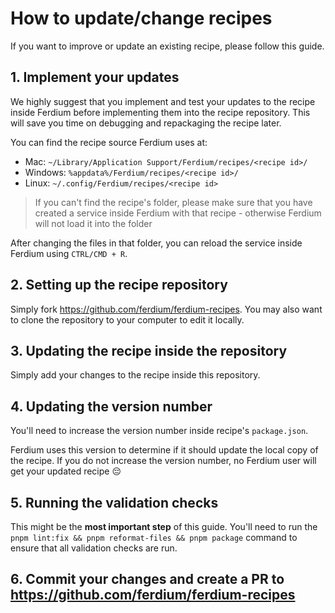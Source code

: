 # How to update/change recipes

If you want to improve or update an existing recipe, please follow this guide.

## 1. Implement your updates

We highly suggest that you implement and test your updates to the recipe inside Ferdium before implementing them into the recipe repository. This will save you time on debugging and repackaging the recipe later.

You can find the recipe source Ferdium uses at:
  * Mac: `~/Library/Application Support/Ferdium/recipes/<recipe id>/`
  * Windows: `%appdata%/Ferdium/recipes/<recipe id>/`
  * Linux: `~/.config/Ferdium/recipes/<recipe id>`

> If you can't find the recipe's folder, please make sure that you have created a service inside Ferdium with that recipe - otherwise Ferdium will not load it into the folder

After changing the files in that folder, you can reload the service inside Ferdium using `CTRL/CMD + R`.

## 2. Setting up the recipe repository

Simply fork https://github.com/ferdium/ferdium-recipes. You may also want to clone the repository to your computer to edit it locally.

## 3. Updating the recipe inside the repository

Simply add your changes to the recipe inside this repository.

## 4. Updating the version number

You'll need to increase the version number inside recipe's `package.json`.

Ferdium uses this version to determine if it should update the local copy of the recipe. If you do not increase the version number, no Ferdium user will get your updated recipe 😔

## 5. Running the validation checks

This might be the __most important step__ of this guide. You'll need to run the `pnpm lint:fix && pnpm reformat-files && pnpm package` command to ensure that all validation checks are run.

## 6. Commit your changes and create a PR to <https://github.com/ferdium/ferdium-recipes>
